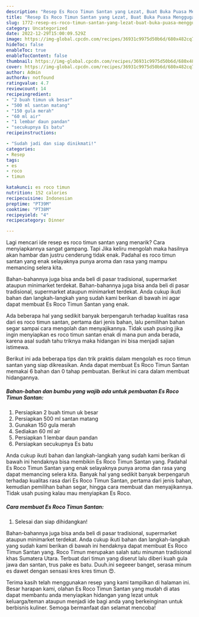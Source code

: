```yaml
---
description: "Resep Es Roco Timun Santan yang Lezat, Buat Buka Puasa Menggugah Selera"
title: "Resep Es Roco Timun Santan yang Lezat, Buat Buka Puasa Menggugah Selera"
slug: 1772-resep-es-roco-timun-santan-yang-lezat-buat-buka-puasa-menggugah-selera
category: Uncategorized
date: 2022-12-29T15:00:09.529Z
image: https://img-global.cpcdn.com/recipes/36931c9975d50b6d/680x482cq70/es-roco-timun-santan-foto-resep-utama.jpg
hideToc: false
enableToc: true
enableTocContent: false
thumbnail: https://img-global.cpcdn.com/recipes/36931c9975d50b6d/680x482cq70/es-roco-timun-santan-foto-resep-utama.jpg
cover: https://img-global.cpcdn.com/recipes/36931c9975d50b6d/680x482cq70/es-roco-timun-santan-foto-resep-utama.jpg
author: Admin
authorAv: notfound
ratingvalue: 4.7
reviewcount: 14
recipeingredient:
- "2 buah timun uk besar"
- "500 ml santan matang"
- "150 gula merah"
- "60 ml air"
- "1 lembar daun pandan"
- "secukupnya Es batu"
recipeinstructions:

- "Sudah jadi dan siap dinikmati!"
categories:
- Resep
tags:
- es
- roco
- timun

katakunci: es roco timun 
nutrition: 152 calories
recipecuisine: Indonesian
preptime: "PT39M"
cooktime: "PT38M"
recipeyield: "4"
recipecategory: Dinner

---
```



Lagi mencari ide resep es roco timun santan yang menarik? Cara menyiapkannya sangat gampang. Tapi Jika keliru mengolah maka hasilnya akan hambar dan justru cenderung tidak enak. Padahal es roco timun santan yang enak selayaknya punya aroma dan rasa yang mampu memancing selera kita.


Bahan-bahannya juga bisa anda beli di pasar tradisional, supermarket ataupun minimarket terdekat. Bahan-bahannya juga bisa anda beli di pasar tradisional, supermarket ataupun minimarket terdekat. Anda cukup ikuti bahan dan langkah-langkah yang sudah kami berikan di bawah ini agar dapat membuat Es Roco Timun Santan yang enak.

Ada beberapa hal yang sedikit banyak berpengaruh terhadap kualitas rasa dari es roco timun santan, pertama dari jenis bahan, lalu pemilihan bahan segar sampai cara mengolah dan menyajikannya. Tidak usah pusing jika ingin menyiapkan es roco timun santan enak di mana pun anda berada, karena asal sudah tahu triknya maka hidangan ini bisa menjadi sajian istimewa.


Berikut ini ada beberapa tips dan trik praktis dalam mengolah es roco timun santan yang siap dikreasikan. Anda dapat membuat Es Roco Timun Santan memakai 6 bahan dan 0 tahap pembuatan. Berikut ini cara dalam membuat hidangannya.

<!--inarticleads1-->

##### Bahan-bahan dan bumbu yang wajib ada untuk pembuatan Es Roco Timun Santan:

1. Persiapkan 2 buah timun uk besar
1. Persiapkan 500 ml santan matang
1. Gunakan 150 gula merah
1. Sediakan 60 ml air
1. Persiapkan 1 lembar daun pandan
1. Persiapkan secukupnya Es batu


Anda cukup ikuti bahan dan langkah-langkah yang sudah kami berikan di bawah ini hendaknya bisa membikin Es Roco Timun Santan yang. Padahal Es Roco Timun Santan yang enak selayaknya punya aroma dan rasa yang dapat memancing selera kita. Banyak hal yang sedikit banyak berpengaruh terhadap kualitas rasa dari Es Roco Timun Santan, pertama dari jenis bahan, kemudian pemilihan bahan segar, hingga cara membuat dan menyajikannya. Tidak usah pusing kalau mau menyiapkan Es Roco. 

<!--inarticleads2-->

##### Cara membuat Es Roco Timun Santan:


1. Selesai dan siap dihidangkan!

Bahan-bahannya juga bisa anda beli di pasar tradisional, supermarket ataupun minimarket terdekat. Anda cukup ikuti bahan dan langkah-langkah yang sudah kami berikan di bawah ini hendaknya dapat membuat Es Roco Timun Santan yang. Roco Timun merupakan salah satu minuman tradisional khas Sumatera Utara. Terbuat dari timun yang diserut lalu diberi kuah gula jawa dan santan, trus pake es batu. Duuh.ini segeeer banget, serasa minum es dawet dengan sensasi kres kres timun 😍. 

Terima kasih telah menggunakan resep yang kami tampilkan di halaman ini. Besar harapan kami, olahan Es Roco Timun Santan yang mudah di atas dapat membantu anda menyiapkan hidangan yang lezat untuk keluarga/teman ataupun menjadi ide bagi anda yang berkeinginan untuk berbisnis kuliner. Semoga bermanfaat dan selamat mencoba!
